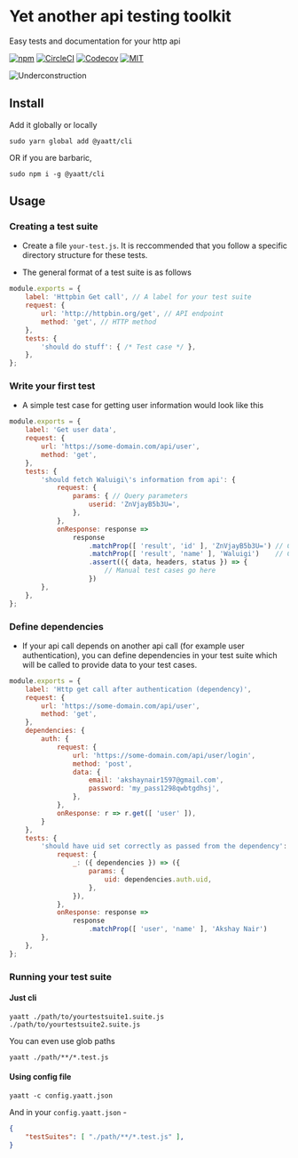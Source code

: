 
# Yet another api testing toolkit
Easy tests and documentation for your http api

[![npm](https://img.shields.io/npm/v/@yaatt/core.svg?style=flat-square)](https://www.npmjs.com/org/yaatt)
[![CircleCI](https://img.shields.io/circleci/project/github/phenax/yaatt.svg?style=flat-square)](https://circleci.com/gh/phenax/yaatt)
[![Codecov](https://img.shields.io/codecov/c/github/phenax/yaatt.svg?style=flat-square)](https://codecov.io/gh/phenax/yaatt)
[![MIT](https://img.shields.io/github/license/phenax/yaatt.svg?style=flat-square)](https://github.com/phenax/yaatt/blob/master/LICENSE)



![Underconstruction](https://img.shields.io/badge/under-construction-green.svg?longCache=true&style=for-the-badge)

## Install

Add it globally or locally

```
sudo yarn global add @yaatt/cli
```

OR if you are barbaric,

```
sudo npm i -g @yaatt/cli
```

## Usage

### Creating a test suite

* Create a file `your-test.js`. It is reccommended that you follow a specific directory structure for these tests.

* The general format of a test suite is as follows
```js
module.exports = {
    label: 'Httpbin Get call', // A label for your test suite
    request: {
        url: 'http://httpbin.org/get', // API endpoint
        method: 'get', // HTTP method
    },
    tests: {
        'should do stuff': { /* Test case */ },
    },
};
```


### Write your first test
* A simple test case for getting user information would look like this
```js
module.exports = {
    label: 'Get user data',
    request: {
        url: 'https://some-domain.com/api/user',
        method: 'get',
    },
    tests: {
        'should fetch Waluigi\'s information from api': {
            request: {
                params: { // Query parameters
                    userid: 'ZnVjayB5b3U=',
                },
            },
            onResponse: response =>
                response
                    .matchProp([ 'result', 'id' ], 'ZnVjayB5b3U=') // Check if user id is correct
                    .matchProp([ 'result', 'name' ], 'Waluigi')    // Check if the name is correct
                    .assert(({ data, headers, status }) => {
                        // Manual test cases go here
                    })
        },
    },
};
```

### Define dependencies
* If your api call depends on another api call (for example user authentication), you can define dependencies in your test suite which will be called to provide data to your test cases.
```js
module.exports = {
	label: 'Http get call after authentication (dependency)',
	request: {
		url: 'https://some-domain.com/api/user',
		method: 'get',
	},
	dependencies: {
		auth: {
			request: {
				url: 'https://some-domain.com/api/user/login',
				method: 'post',
				data: {
                    email: 'akshaynair1597@gmail.com',
                    password: 'my_pass1298qwbtgdhsj',
                },
			},
			onResponse: r => r.get([ 'user' ]),
		}
	},
	tests: {
		'should have uid set correctly as passed from the dependency': {
			request: {
				_: ({ dependencies }) => ({
					params: {
						uid: dependencies.auth.uid,
					},
				}),
			},
			onResponse: response =>
				response
					.matchProp([ 'user', 'name' ], 'Akshay Nair')
		},
	},
};
```


### Running your test suite

#### Just cli
```
yaatt ./path/to/yourtestsuite1.suite.js ./path/to/yourtestsuite2.suite.js
```

You can even use glob paths
```
yaatt ./path/**/*.test.js
```

#### Using config file
```
yaatt -c config.yaatt.json
```

And in your `config.yaatt.json` -
```json
{
    "testSuites": [ "./path/**/*.test.js" ],
}
```

